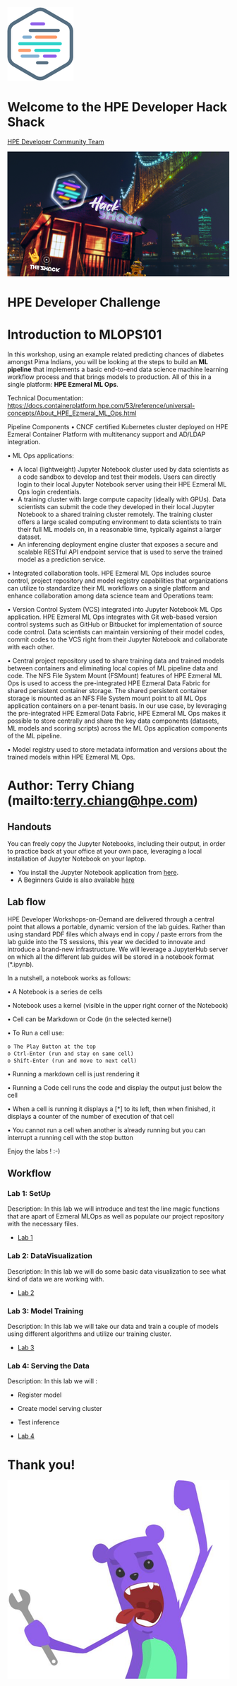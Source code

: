 ![HPEDEVlogo](Pictures/hpe-dev-logo.png)

# Welcome to the HPE Developer Hack Shack
[HPE Developer Community Team](https://hpedev.io)

<p align="center">
  <img src="Pictures/hackshackdisco.png">
  
</p>

# HPE Developer Challenge



# Introduction to MLOPS101
In this workshop, using an example related predicting chances of diabetes amongst Pima Indians, you will be looking at the steps to build an **ML pipeline** that implements a basic end-to-end data science machine learning workflow process and that brings models to production. All of this in a single platform: **HPE Ezmeral ML Ops**.  

Technical Documentation: https://docs.containerplatform.hpe.com/53/reference/universal-concepts/About_HPE_Ezmeral_ML_Ops.html

Pipeline Components
•	CNCF certified Kubernetes cluster deployed on HPE Ezmeral Container Platform with multitenancy support and AD/LDAP integration.

•	ML Ops applications:

-	A local (lightweight) Jupyter Notebook cluster used by data scientists as a code sandbox to develop and test their models. Users can directly login to their local Jupyter Notebook server using their HPE Ezmeral ML Ops login credentials. 
-	A training cluster with large compute capacity (ideally with GPUs). Data scientists can submit the code they developed in their local Jupyter Notebook to a shared training cluster remotely. The training cluster offers a large scaled computing environment to data scientists to train their full ML models on, in a reasonable time, typically against a larger dataset.
-	An inferencing deployment engine cluster that exposes a secure and scalable RESTful API endpoint service that is used to serve the trained model as a prediction service.

•	Integrated collaboration tools. HPE Ezmeral ML Ops includes source control, project repository and model registry capabilities that organizations can utilize to standardize their ML workflows on a single platform and enhance collaboration among data science team and Operations team:

•	Version Control System (VCS) integrated into Jupyter Notebook ML Ops application. HPE Ezmeral ML Ops integrates with Git web-based version control systems such as GitHub or Bitbucket for implementation of source code control. Data scientists can maintain versioning of their model codes, commit codes to the VCS right from their Jupyter Notebook and collaborate with each other.

•	Central project repository used to share training data and trained models between containers and eliminating local copies of ML pipeline data and code. The NFS File System Mount (FSMount) features of HPE Ezmeral ML Ops is used to access the pre-integrated HPE Ezmeral Data Fabric for shared persistent container storage. The shared persistent container storage is mounted as an NFS File System mount point to all ML Ops application containers on a per-tenant basis. In our use case, by leveraging the pre-integrated HPE Ezmeral Data Fabric, HPE Ezmeral ML Ops makes it possible to store centrally and share the key data components (datasets, ML models and scoring scripts) across the ML Ops application components of the ML pipeline.

•	Model registry used to store metadata information and versions about the trained models within HPE Ezmeral ML Ops.

# Author: Terry Chiang (mailto:terry.chiang@hpe.com)

## Handouts
You can freely copy the Jupyter Notebooks, including their output, in order to practice back at your office at your own pace, leveraging a local installation of Jupyter Notebook on your laptop.
- You install the Jupyter Notebook application from [here](https://jupyter.org/install). 
- A Beginners Guide is also available [here](https://jupyter-notebook-beginner-guide.readthedocs.io/en/latest/what_is_jupyter.html)


## Lab flow
HPE Developer Workshops-on-Demand are delivered through a central point that allows a portable, dynamic version of the lab guides. Rather than using standard PDF files which always end in copy / paste errors from the lab guide into the TS sessions, this year we decided to innovate and introduce a brand-new infrastructure. We will leverage a JupyterHub server on which all the different lab guides will be stored in a notebook format (*.ipynb).

In a nutshell, a notebook works as follows:

• A Notebook is a series de cells

• Notebook uses a kernel (visible in the upper right corner of the Notebook)

• Cell can be Markdown or Code (in the selected kernel)

• To Run a cell use:

    o The Play Button at the top
    o Ctrl-Enter (run and stay on same cell)
    o Shift-Enter (run and move to next cell)
    
• Running a markdown cell is just rendering it

• Running a Code cell runs the code and display the output just below the cell

• When a cell is running it displays a [*] to its left, then when finished, it displays a counter of the number of execution of that cell

• You cannot run a cell when another is already running but you can interrupt a running cell with the stop button

Enjoy the labs ! :-)


## Workflow

### Lab 1: SetUp
Description: In this lab we will introduce and test the line magic functions that are apart of Ezmeral MLOps as well as populate our project repository with the necessary files.
* [Lab 1](1-WKSHP-Setup.ipynb)

### Lab 2: DataVisualization
Description: In this lab we will do some basic data visualization to see what kind of data we are working with.
* [Lab 2](2-WKSHP-DataVisualization.ipynb)

### Lab 3: Model Training
Description: In this lab we will take our data and train a couple of models using different algorithms and utilize our training cluster.
* [Lab 3](3-WKSHP-Model_Training.ipynb)

### Lab 4: Serving the Data
Description: In this lab we will :
* Register model
* Create model serving cluster
* Test inference

* [Lab 4](4-WKSHP-Serving.ipynb)

# Thank you!
![grommet.JPG](Pictures/grommet.JPG)
